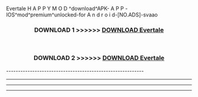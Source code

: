  Evertale  H A P P Y M O D ^download^APK- A P P -IOS^mod^premium^unlocked-for A n d r o i d-[NO.ADS]-svaao



<div align="center">

<h3>DOWNLOAD 1 >>>>>> <a href="https://en-mod.web.app/?en= Evertale ">DOWNLOAD Evertale  </a></h3><br>

<h3>DOWNLOAD 2 >>>>>> <a href="https://en-mod.web.app/?en= Evertale ">DOWNLOAD Evertale  </a></h3>

</div>
----------------------------------------------------------

----------------------------------------------------------

----------------------------------------------------------

----------------------------------------------------------



